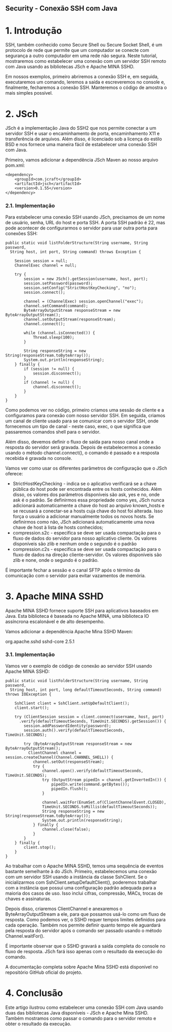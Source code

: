 ## Security - Conexão SSH com Java

# 1. Introdução
SSH, também conhecido como Secure Shell ou Secure Socket Shell, é um protocolo de rede que permite que um computador se conecte com segurança a outro computador em uma rede não segura. Neste tutorial, mostraremos como estabelecer uma conexão com um servidor SSH remoto com Java usando as bibliotecas JSch e Apache MINA SSHD.

Em nossos exemplos, primeiro abriremos a conexão SSH e, em seguida, executaremos um comando, leremos a saída e escreveremos no console e, finalmente, fecharemos a conexão SSH. Manteremos o código de amostra o mais simples possível.

# 2. JSch
JSch é a implementação Java do SSH2 que nos permite conectar a um servidor SSH e usar o encaminhamento de porta, encaminhamento X11 e transferência de arquivos. Além disso, é licenciado sob a licença do estilo BSD e nos fornece uma maneira fácil de estabelecer uma conexão SSH com Java.

Primeiro, vamos adicionar a dependência JSch Maven ao nosso arquivo pom.xml:

```
<dependency>
    <groupId>com.jcraft</groupId>
    <artifactId>jsch</artifactId>
    <version>0.1.55</version>
</dependency>
```

### 2.1. Implementação
Para estabelecer uma conexão SSH usando JSch, precisamos de um nome de usuário, senha, URL do host e porta SSH. A porta SSH padrão é 22, mas pode acontecer de configurarmos o servidor para usar outra porta para conexões SSH:

```
public static void listFolderStructure(String username, String password, 
  String host, int port, String command) throws Exception {
    
    Session session = null;
    ChannelExec channel = null;
    
    try {
        session = new JSch().getSession(username, host, port);
        session.setPassword(password);
        session.setConfig("StrictHostKeyChecking", "no");
        session.connect();
        
        channel = (ChannelExec) session.openChannel("exec");
        channel.setCommand(command);
        ByteArrayOutputStream responseStream = new ByteArrayOutputStream();
        channel.setOutputStream(responseStream);
        channel.connect();
        
        while (channel.isConnected()) {
            Thread.sleep(100);
        }
        
        String responseString = new String(responseStream.toByteArray());
        System.out.println(responseString);
    } finally {
        if (session != null) {
            session.disconnect();
        }
        if (channel != null) {
            channel.disconnect();
        }
    }
}
```

Como podemos ver no código, primeiro criamos uma sessão de cliente e a configuramos para conexão com nosso servidor SSH. Em seguida, criamos um canal de cliente usado para se comunicar com o servidor SSH, onde fornecemos um tipo de canal - neste caso, exec, o que significa que passaremos comandos shell para o servidor.

Além disso, devemos definir o fluxo de saída para nosso canal onde a resposta do servidor será gravada. Depois de estabelecermos a conexão usando o método channel.connect(), o comando é passado e a resposta recebida é gravada no console.

Vamos ver como usar os diferentes parâmetros de configuração que o JSch oferece:

- StrictHostKeyChecking - indica se o aplicativo verificará se a chave pública do host pode ser encontrada entre os hosts conhecidos. Além disso, os valores dos parâmetros disponíveis são ask, yes e no, onde ask é o padrão. Se definirmos essa propriedade como yes, JSch nunca adicionará automaticamente a chave do host ao arquivo known_hosts e se recusará a conectar-se a hosts cuja chave do host foi alterada. Isso força o usuário a adicionar manualmente todos os novos hosts. Se definirmos como não, JSch adicionará automaticamente uma nova chave de host à lista de hosts conhecidos;
- compression.s2c - especifica se deve ser usada compactação para o fluxo de dados do servidor para nosso aplicativo cliente. Os valores disponíveis são zlib e nenhum onde o segundo é o padrão
- compression.c2s - especifica se deve ser usada compactação para o fluxo de dados na direção cliente-servidor. Os valores disponíveis são zlib e none, onde o segundo é o padrão.

É importante fechar a sessão e o canal SFTP após o término da comunicação com o servidor para evitar vazamentos de memória.

# 3. Apache MINA SSHD

Apache MINA SSHD fornece suporte SSH para aplicativos baseados em Java. Esta biblioteca é baseada no Apache MINA, uma biblioteca IO assíncrona escalonável e de alto desempenho.

Vamos adicionar a dependência Apache Mina SSHD Maven:

<dependency>
    <groupId>org.apache.sshd</groupId>
    <artifactId>sshd-core</artifactId>
    <version>2.5.1</version>
</dependency>

### 3.1. Implementação
Vamos ver o exemplo de código de conexão ao servidor SSH usando Apache MINA SSHD:

```
public static void listFolderStructure(String username, String password, 
  String host, int port, long defaultTimeoutSeconds, String command) throws IOException {
    
    SshClient client = SshClient.setUpDefaultClient();
    client.start();
    
    try (ClientSession session = client.connect(username, host, port)
      .verify(defaultTimeoutSeconds, TimeUnit.SECONDS).getSession()) {
        session.addPasswordIdentity(password);
        session.auth().verify(defaultTimeoutSeconds, TimeUnit.SECONDS);
        
        try (ByteArrayOutputStream responseStream = new ByteArrayOutputStream(); 
          ClientChannel channel = session.createChannel(Channel.CHANNEL_SHELL)) {
            channel.setOut(responseStream);
            try {
                channel.open().verify(defaultTimeoutSeconds, TimeUnit.SECONDS);
                try (OutputStream pipedIn = channel.getInvertedIn()) {
                    pipedIn.write(command.getBytes());
                    pipedIn.flush();
                }
            
                channel.waitFor(EnumSet.of(ClientChannelEvent.CLOSED), 
                TimeUnit.SECONDS.toMillis(defaultTimeoutSeconds));
                String responseString = new String(responseStream.toByteArray());
                System.out.println(responseString);
            } finally {
                channel.close(false);
            }
        }
    } finally {
        client.stop();
    }
}
```

Ao trabalhar com o Apache MINA SSHD, temos uma sequência de eventos bastante semelhante à do JSch. Primeiro, estabelecemos uma conexão com um servidor SSH usando a instância da classe SshClient. Se o inicializarmos com SshClient.setupDefaultClient(), poderemos trabalhar com a instância que possui uma configuração padrão adequada para a maioria dos casos de uso. Isso inclui cifras, compressão, MACs, trocas de chaves e assinaturas.

Depois disso, criaremos ClientChannel e anexaremos o ByteArrayOutputStream a ele, para que possamos usá-lo como um fluxo de resposta. Como podemos ver, o SSHD requer tempos limites definidos para cada operação. Também nos permite definir quanto tempo ele aguardará pela resposta do servidor após o comando ser passado usando o método Channel.waitFor().

É importante observar que o SSHD gravará a saída completa do console no fluxo de resposta. JSch fará isso apenas com o resultado da execução do comando.

A documentação completa sobre Apache Mina SSHD está disponível no repositório GitHub oficial do projeto.

# 4. Conclusão
Este artigo ilustrou como estabelecer uma conexão SSH com Java usando duas das bibliotecas Java disponíveis - JSch e Apache Mina SSHD. Também mostramos como passar o comando para o servidor remoto e obter o resultado da execução.


